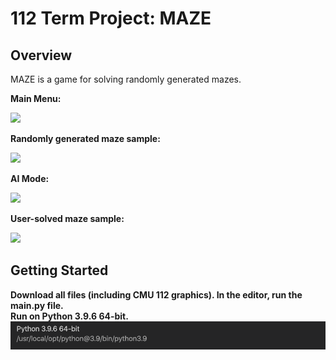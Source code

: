# 112 Term Project: MAZE

## Overview


MAZE is a game for solving randomly generated mazes. 

<p><b>Main Menu:<b></p>
<img src = "ReadmeImages/mainmenu.png" width = 300>

<br>

<p><b>Randomly generated maze sample:<b></p>
<img src = "ReadmeImages/easymazeinprogress.png" width = 300>

<br>

<p><b>AI Mode:<b></p>
<img src = "ReadmeImages/aimode.png" width = 300>

<br>

<p><b>User-solved maze sample:<b></p>
<img src = "ReadmeImages/solvedmaze.png" width = 300>

<br>

## Getting Started
  
Download all files (including CMU 112 graphics). In the editor, run the __main__.py file. 
<br> 
Run on Python 3.9.6 64-bit.
<br> 
<img src = "ReadmeImages/Screen Shot 2021-08-08 at 11.08.29 PM.png" width = 600>
